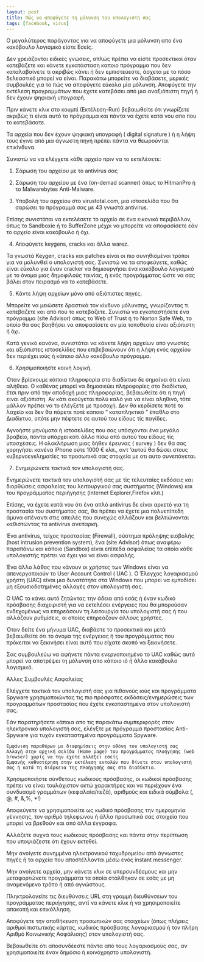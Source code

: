 ```yaml
---
layout: post
title: Πώς να αποφύγετε τη μόλυνση του υπολογιστή σας
tags: [facebook, virus]
---
```


Ο μεγαλύτερος παράγοντας για να αποφύγετε μια μόλυνση απο ένα κακόβουλο λογισμικό είστε Εσείς.

Δεν χρειάζονται ειδικές γνώσεις, απλώς πρέπει να είστε προσεκτικοί όταν κατεβάζετε και κάνετε εγκατάσταση καποιο πρόγραμμα που δεν καταλαβαίνετε τι ακριβώς κάνει ή δεν εμπιστεύεστε, άσχετα με το πόσο δελεαστικό μπορεί να είναι. Παρακάτω μπορείτε να διαβάσετε, μερικές συμβουλές για το πώς να αποφύγετε εύκολα μία μόλυνση. Αποφύγετε την εκτέλεση προγραμμάτων που έχετε κατεβάσει από μια αναξιόπιστη πηγή ή δεν έχουν ψηφιακή υπογραφή.

Πριν κάνετε κλικ στο κουμπί (Εκτέλεση-Run) βεβαιωθείτε ότι γνωρίζετε ακριβώς τι είναι αυτό το πρόγραμμα και πάντα να έχετε κατά νου απο που το κατεβάσατε.

Τα αρχεία που δεν έχουν ψηφιακή υπογραφή ( digital signature ) ή η λήψη τους έγινε από μια άγνωστη πηγή πρέπει πάντα να θεωρούνται επικίνδυνα.

Συνιστώ να να ελέγχετε κάθε αρχείο πριν να το εκτελέσετε:

1) Σάρωση του αρχείου με το antivirus σας

2) Σάρωση του αρχείου με ένα (on-demad scanner) όπως το HitmanPro ή το Malwarebytes Anti-Malware.

3) Υποβολή του αρχείου στο virustotal.com, μια ιστοσελίδα που θα σαρώσει το πρόγραμμά σας με 43 γνωστά antivirus.

Επίσης συνιστάται να εκτελέσετε το αρχείο σε ένα εικονικό περιβάλλον, όπως το Sandboxie ή το BufferZone μέχρι να μπορείτε να αποφασίσετε εάν το αρχείο είναι κακόβουλο ή όχι.

4) Αποφύγετε keygens, cracks και άλλα warez.

Τα γνωστά Keygen, cracks και patches είναι οι πιο συνηθισμένοι τρόποι για να μολυνθεί ο υπολογιστή σας. Συνιστώ να τα αποφεύγετε, καθώς είναι εύκολο για έναν cracker να δημιουργήσει ένα κακόβουλο λογισμικό με το όνομα μιας δημοφιλούς ταινίας, ή ενός προγράμματος ώστε να σας βάλει στον πειρασμό να το κατεβάσετε.

5) Κάντε λήψη αρχείων μόνο από αξιόπιστες πηγές.

Μπορείτε να μειώσετε δραστικά τον κίνδυνο μόλυνσης, γνωρίζοντας τι κατεβάζετε και από πού το κατεβάζετε. Συνιστώ να εγκαταστήσετε ένα πρόγραμμα (site Advisor) όπως το Web of Trust ή το Norton Safe Web, το οποίο θα σας βοηθήσει να αποφασίσετε αν μία τοποθεσία είναι αξιόπιστη ή όχι.

Κατά γενικό κανόνα, συνιστάται να κάνετε λήψη αρχείων από γνωστές και αξιόπιστες ιστοσελίδες που επιβεβαιώνουν ότι η λήψη ενός αρχείου δεν περιέχει ιούς ή κάποιο άλλο κακόβουλο πρόγραμμα.

6) Χρησιμοποιήστε κοινή λογική.

Όταν βρίσκουμε κάποια πληροφορία στο διαδίκτυο δε σημαίνει ότι είναι αλήθεια. Ο καθένας μπορεί να δημοσιεύει πληροφορίες στο διαδίκτυο, έτσι πριν από την αποδοχή μιας πληροφορίας, βεβαιωθείτε ότι η πηγή είναι αξιόπιστη. Αν κάτι ακούγεται πολύ καλό για να είναι αληθινό, τότε μάλλον πρέπει να το ελέγξετε με προσοχή. Δεν θα κερδίσετε ποτέ το λαχείο και δεν θα πάρετε ποτέ κάποιο ” καταπληκτικό ” έπαθλο στο Διαδίκτυο, οπότε μην πέφτετε σε αυτού του είδους τίς παγίδες.

Αγνοήστε μηνύματα ή ιστοσελίδες που σας υπόσχονται ένα μεγάλο βραβείο, πάντα υπάρχει κάτι άλλο πίσω από αυτού του είδους τίς υποσχέσεις. Η ολοκλήρωση μιας δήθεν έρευνας ( survey ) δεν θα σας χορηγήσει κανένα iPhone ούτε 1000 € κλπ., αντ ‘αυτού θα δώσει στους κυβερνοεγκληματίες τα προσωπικά σας στοιχεία με οτι αυτο συνεπάγεται.

7) Ενημερώνετε τακτικά τον υπολογιστή σας.

Ενημερώνετε τακτικά τον υπολογιστή σας με τίς τελευταίες εκδόσεις και διορθώσεις ασφαλείας του λειτουργικού σας συστήματος (Windows) και του προγράμματος περιήγησης (Internet Explorer,Firefox κλπ.)

Επίσης, να έχετε κατά νου ότι ένα απλό antivirus δε είναι αρκετό για τη προστασία του συστήματος σας, θα πρέπει να έχετε μια πολυεπίπεδη άμυνα απέναντι στις απειλές που συνεχώς αλλάζουν και βελτιώνονται καθιστώντας τα antivirus ανεπαρκή.

Ένα antivirus, τείχος προστασίας (Firewall), σύστημα πρόληψης εισβολής (host intrusion prevention system), ένα (site Advisor) όπως αναφέρω παραπάνω και κάποιο (Sandbox) είναι επίπεδα ασφαλείας τα οποία κάθε υπολογιστής πρέπει να έχει για να είναι ασφαλής.

Ένα άλλο λάθος που κάνουν οι χρήστες των Windows είναι να απενεργοποιούν το User Account Control ( UAC ). Ο Έλεγχος λογαριασμού χρήστη (UAC) είναι μια δυνατότητα στα Windows που μπορεί να εμποδίσει μη εξουσιοδοτημένες αλλαγές στον υπολογιστή σας.

Ο UAC το κάνει αυτό ζητώντας την άδεια από εσάς ή έναν κωδικό πρόσβασης‌ διαχειριστή για να εκτελέσει ενέργειες που θα μπορούσαν ενδεχομένως να επηρεάσουν τη λειτουργία του υπολογιστή σας ή που αλλάζουν ρυθμίσεις, οι οποίες επηρεάζουν άλλους χρήστες.

Όταν δείτε ένα μήνυμα UAC, διαβάστε το προσεκτικά και μετά βεβαιωθείτε ότι το όνομα της ενέργειας ή του προγράμματος που πρόκειται να ξεκινήσει είναι αυτό που είχατε σκοπό να ξεκινήσετε.

Σας συμβουλεύω να αφήνετε πάντα ενεργοποιημένο το UAC καθώς αυτό μπορεί να αποτρέψει τη μόλυνση απο κάποιο ιό ή άλλο κακόβουλο λογισμικό.

Άλλες Συμβουλές Ασφαλείας

Ελέγχετε τακτικά τον υπολογιστή σας για πιθανούς ιούς και προγράμματα Spyware χρησιμοποιώντας τις πιο πρόσφατες εκδόσεις/ενημερώσεις των προγραμμάτων προστασίας που έχετε εγκαταστημενα στον υπολογιστή σας.

Εάν παρατηρήσετε κάποια απο τις παρακάτω συμπεριφορές στον ηλεκτρονικό υπολογιστή σας, ελέγξτε με πρόγραμμα προστασίας Anti-Spyware για τυχόν εγκαταστημένα προγράμματα Spyware.

    Εμφάνιση παραθύρων με διαφημίσεις στην οθόνη του υπολογιστή σας
    Αλλαγή στην αρχική σελίδα (Home page) του προγράμματος πλοήγησης (web browser) χωρίς να την έχετε αλλάξει εσείς
    Εμφανής καθυστέρηση στην εκτέλεση εντολών που δίνετε στον υπολογιστή σας ή κατά τη διάρκεια της πλοήγησής σας στο διαδύκτιο.

Χρησιμοποιήστε σύνθετους κωδικούς πρόσβασης, οι κωδικοί πρόσβασης πρέπει να είναι τουλάχιστον οκτώ χαρακτήρες και να περιέχουν ένα συνδυασμό γραμμάτων (κεφαλαία/πεζά), αριθμούς και ειδικά σύμβολα (, @, #, &,%, *!)

Αποφεύγετε να χρησιμοποιείτε ως κωδικό πρόσβασης την ημερομηνία γέννησης, τον αριθμό τηλεφώνου ή άλλα προσωπικά σας στοιχεία που μπορεί να βρεθούν και από άλλα έγγραφα.

Αλλάζετε συχνά τους κωδικούς πρόσβασης και πάντα στην περίπτωση που υποψιάζεστε ότι έχουν εκτεθεί.

Μην ανοίγετε συνημμένα ηλεκτρονικού ταχυδρομείου από άγνωστες πηγές ή τα αρχεία που αποστέλλονται μέσω ενός instant messenger.

Μην ανοίγετε αρχεία, μην κάνετε κλικ σε υπερσυνδέσμους και μην μεταφορτώνετε προγράμματα τα οποία στάλθηκαν σε εσάς με μη αναμενόμενο τρόπο ή από αγνώστους.

Πληκτρολογείτε τις διευθύνσεις URL στη γραμμή διευθύνσεων του προγράμματος περιήγησης, αντί να κάνετε κλικ ή να χρησιμοποιείτε αποκοπή και επικόλληση.

Αποφύγετε την αποθήκευση προσωπικών σας στοιχείων (όπως πλήρεις αριθμοί πιστωτικής κάρτας, κωδικός πρόσβασης λογαριασμού ή τον πλήρη Αριθμό Κοινωνικής Ασφάλισης) στον υπολογιστή σας.

Βεβαιωθείτε ότι αποσυνδέεστε πάντα από τους λογαριασμούς σας, αν χρησιμοποιείτε έναν δημόσιο ή κοινόχρηστο υπολογιστή. 
